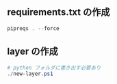 ## requirements.txt の作成

```powershell
pipreqs . --force
```

## layer の作成

```powershell
# python フォルダに書き出す必要あり
./new-layer.ps1
```
